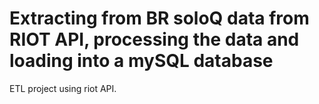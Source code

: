 # Extracting from BR soloQ data from RIOT API, processing the data and loading into a mySQL database
ETL project using riot API.
